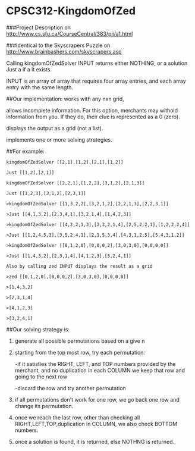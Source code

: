 # CPSC312-KingdomOfZed

###Project Description on http://www.cs.sfu.ca/CourseCentral/383/pjj/a1.html

###Identical to the Skyscrapers Puzzle on http://www.brainbashers.com/skyscrapers.asp


Calling kingdomOfZedSolver INPUT returns either NOTHING, or a solution Just a if a it exists.

INPUT is an array of array that requires four array entries, and each array entry with the same length.


##Our implementation: 
works with any nxn grid, 

allows incomplete information. For this option, merchants may withold information from you. If they do, their clue is represented as a 0 (zero). 

displays the output as a grid (not a list).

implements one or more solving strategies.


##For example: 
```
kingdomOfZedSolver [[2,1],[1,2],[2,1],[1,2]]

Just [[1,2],[2,1]]

kingdomOfZedSolver [[2,2,1],[1,2,2],[3,1,2],[2,1,3]]

Just [[1,2,3],[3,1,2],[2,3,1]]

>kingdomOfZedSolver [[1,3,2,2],[3,2,1,2],[2,2,1,3],[2,2,3,1]]

>Just [[4,1,3,2],[2,3,4,1],[3,2,1,4],[1,4,2,3]]

>kingdomOfZedSolver [[4,2,2,1,3],[2,3,2,1,4],[2,5,2,2,1],[1,2,2,2,4]]

>Just [[1,2,4,5,3],[3,5,2,4,1],[2,1,5,3,4],[4,3,1,2,5],[5,4,3,1,2]]

>kingdomOfZedSolver [[0,1,2,0],[0,0,0,2],[3,0,3,0],[0,0,0,0]]

>Just [[1,4,3,2],[2,3,1,4],[4,1,2,3],[3,2,4,1]]

Also by calling zed INPUT displays the result as a grid 

>zed [[0,1,2,0],[0,0,0,2],[3,0,3,0],[0,0,0,0]]

>[1,4,3,2]

>[2,3,1,4]

>[4,1,2,3]

>[3,2,4,1]
```


##Our solving strategy is:

1) generate all possible permutations based on a give n

2) starting from the top most row, try each permutation:

     -if it satisfies the RIGHT, LEFT, and TOP numbers provided by the merchant, and no duplication in each COLUMN
      we keep that row and going to the next row
      
     -discard the row and try another permutation
     
3) if all permutations don't work for one row, we go back one row and change its permutation.

4) once we reach the last row, other than checking all RIGHT,LEFT,TOP,duplication in COLUMN, we also check BOTTOM numbers.

5) once a solution is found, it is returned, else NOTHNG is returned.

